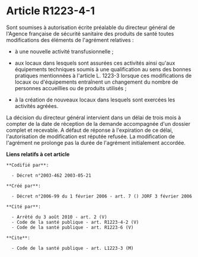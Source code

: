 # Article R1223-4-1

Sont soumises à autorisation écrite préalable du directeur général de l'Agence française de sécurité sanitaire des produits
de santé toutes modifications des éléments de l'agrément relatives :

- à une nouvelle activité transfusionnelle ;

- aux locaux dans lesquels sont assurées ces activités ainsi qu'aux équipements techniques soumis à une qualification au sens
des bonnes pratiques mentionnées à l'article L. 1223-3 lorsque ces modifications de locaux ou d'équipements entraînent un
changement du nombre de personnes accueillies ou de produits utilisés ;

- à la création de nouveaux locaux dans lesquels sont exercées les activités agréées.

La décision du directeur général intervient dans un délai de trois mois à compter de la date de réception de la demande
accompagnée d'un dossier complet et recevable. A défaut de réponse à l'expiration de ce délai, l'autorisation de modification
est réputée refusée. La modification de l'agrément ne prolonge pas la durée de l'agrément initialement accordée.

**Liens relatifs à cet article**

	**Codifié par**:

	  - Décret n°2003-462 2003-05-21

	**Créé par**:

	  - Décret n°2006-99 du 1 février 2006 - art. 7 () JORF 3 février 2006

	**Cité par**:

	  - Arrêté du 3 août 2010 - art. 2 (V)
	  - Code de la santé publique - art. R1223-4-2 (V)
	  - Code de la santé publique - art. R1223-6 (V)

	**Cite**:

	  - Code de la santé publique - art. L1223-3 (M)
